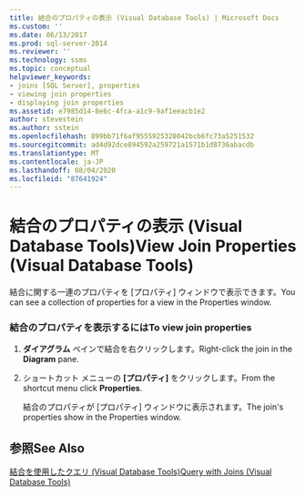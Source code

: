 ```yaml
---
title: 結合のプロパティの表示 (Visual Database Tools) | Microsoft Docs
ms.custom: ''
ms.date: 06/13/2017
ms.prod: sql-server-2014
ms.reviewer: ''
ms.technology: ssms
ms.topic: conceptual
helpviewer_keywords:
- joins [SQL Server], properties
- viewing join properties
- displaying join properties
ms.assetid: e7985d14-8e6c-4fca-a1c9-9af1eeacb1e2
author: stevestein
ms.author: sstein
ms.openlocfilehash: 899bb71f6af9555925328042bcb6fc73a5251532
ms.sourcegitcommit: ad4d92dce894592a259721a1571b1d8736abacdb
ms.translationtype: MT
ms.contentlocale: ja-JP
ms.lasthandoff: 08/04/2020
ms.locfileid: "87641924"
---
```

# <a name="view-join-properties-visual-database-tools"></a><span data-ttu-id="48610-102">結合のプロパティの表示 (Visual Database Tools)</span><span class="sxs-lookup"><span data-stu-id="48610-102">View Join Properties (Visual Database Tools)</span></span>
  <span data-ttu-id="48610-103">結合に関する一連のプロパティを [プロパティ] ウィンドウで表示できます。</span><span class="sxs-lookup"><span data-stu-id="48610-103">You can see a collection of properties for a view in the Properties window.</span></span>  
  
### <a name="to-view-join-properties"></a><span data-ttu-id="48610-104">結合のプロパティを表示するには</span><span class="sxs-lookup"><span data-stu-id="48610-104">To view join properties</span></span>  
  
1.  <span data-ttu-id="48610-105">**ダイアグラム** ペインで結合を右クリックします。</span><span class="sxs-lookup"><span data-stu-id="48610-105">Right-click the join in the **Diagram** pane.</span></span>  
  
2.  <span data-ttu-id="48610-106">ショートカット メニューの **[プロパティ]** をクリックします。</span><span class="sxs-lookup"><span data-stu-id="48610-106">From the shortcut menu click **Properties**.</span></span>  
  
     <span data-ttu-id="48610-107">結合のプロパティが [プロパティ] ウィンドウに表示されます。</span><span class="sxs-lookup"><span data-stu-id="48610-107">The join's properties show in the Properties window.</span></span>  
  
## <a name="see-also"></a><span data-ttu-id="48610-108">参照</span><span class="sxs-lookup"><span data-stu-id="48610-108">See Also</span></span>  
 [<span data-ttu-id="48610-109">結合を使用したクエリ (Visual Database Tools)</span><span class="sxs-lookup"><span data-stu-id="48610-109">Query with Joins &#40;Visual Database Tools&#41;</span></span>](visual-database-tools.md)  
  
  
